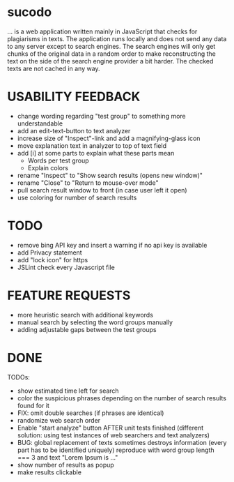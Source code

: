 sucodo
=======

... is a web application written mainly in JavaScript that checks for
plagiarisms in texts. The application runs locally and does not send
any data to any server except to search engines. The search engines will
only get chunks of the original data in a random order to make reconstructing
the text on the side of the search engine provider a bit harder.
The checked texts are not cached in any way.

USABILITY FEEDBACK
==================
* change wording regarding "test group" to something more understandable
* add an edit-text-button to text analyzer
* increase size of "Inspect"-link and add a magnifying-glass icon
* move explanation text in analyzer to top of text field
* add [i] at some parts to explain what these parts mean
	* Words per test group
	* Explain colors
* rename "Inspect" to "Show search results (opens new window)"
* rename "Close" to "Return to mouse-over mode"
* pull search result window to front (in case user left it open)
* use coloring for number of search results

TODO
====
* remove bing API key and insert a warning if no api key is available
* add Privacy statement
* add "lock icon" for https
* JSLint check every Javascript file

FEATURE REQUESTS
================
* more heuristic search with additional keywords
* manual search by selecting the word groups manually
* adding adjustable gaps between the test groups  

DONE
====

TODOs:

* show estimated time left for search
* color the suspicious phrases depending on the number of search results found for it
* FIX: omit double searches (if phrases are identical)
* randomize web search order
* Enable "start analyze" button AFTER unit tests finished (different solution: using test instances of web searchers and text analyzers)
* BUG: global replacement of texts sometimes destroys information (every part has to be identified uniquely)
  reproduce with word group length === 3 and text
  "Lorem Ipsum is ..."
* show number of results as popup
* make results clickable